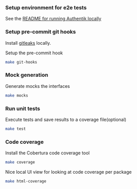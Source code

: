 ### Setup environment for e2e tests

See the [README for running Authentik locally](./ci/integration_tests/README.md)

### Setup pre-commit git hooks

Install [gitleaks](https://github.com/gitleaks/gitleaks) locally.

Setup the pre-commit hook
```bash
make git-hooks
```

### Mock generation

Generate mocks the interfaces
```bash
make mocks
```

### Run unit tests

Execute tests and save results to a coverage file(optional)
```bash
make test
```

### Code coverage

Install the Cobertura code coverage tool
```bash
make coverage
```

Nice local UI view for looking at code coverage per package
```bash
make html-coverage
```